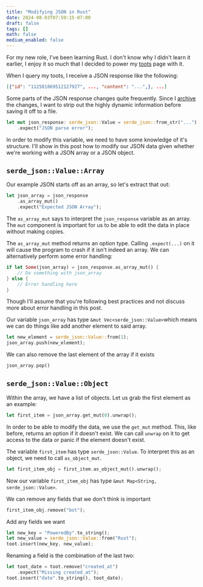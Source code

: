 ```yaml
---
title: "Modifying JSON in Rust"
date: 2024-08-03T07:59:15-07:00
draft: false
tags: []
math: false
medium_enabled: false
---
```


For my new role, I've been learning Rust. I don't know why I didn't learn it earlier, I enjoy it so much that I decided to power my [toots](/toots) page with it.

When I query my toots, I receive a JSON response like the following:

```json
[{"id": "112581869512127927", ..., "content": "...",}, ...]
```

Some parts of the JSON response changes quite frequently. Since I [archive](https://brandonrozek.com/blog/archiving-toots/) the changes, I want to strip out the highly dynamic information before saving it off to a file.

```rust
let mut json_response: serde_json::Value = serde_json::from_str("...")
	.expect("JSON parse error");
```

In order to modify this variable, we need to have some knowledge of it's structure. I'll show in this post how to modify our JSON data given whether we're working with a JSON array or a JSON object.

## `serde_json::Value::Array`

Our example JSON starts off as an array, so let's extract that out:

```rust
let json_array = json_response
	.as_array_mut()
	.expect("Expected JSON Array");
```

The `as_array_mut` says to interpret the `json_response` variable as an array.  The `mut` component is important for us to be able to edit the data in place without making copies.

The `as_array_mut` method returns an option type. Calling `.expect(...)` on it will cause the program to crash if it isn't indeed an array. We can alternatively perform some error handling:

```rust
if let Some(json_array) = json_response.as_array_mut() {
    // Do something with json_array
} else {
    // Error handling here
}
```

Though I'll assume that you're following best practices and not discuss more about error handling in this post.

Our variable `json_array` has type `&mut Vec<serde_json::Value>`which means we can do things like add another element to said array.

```rust
let new_element = serde_json::Value::from(1);
json_array.push(new_element);
```

We can also remove the last element of the array if it exists

```rust
json_array.pop()
```

## `serde_json::Value::Object`

Within the array, we have a list of objects. Let us grab the first element as an example:

```rust
let first_item = json_array.get_mut(0).unwrap();
```

In order to be able to modify the data, we use the `get_mut` method. This, like before, returns an option if it doesn't exist. We can call `unwrap` on it to get access to the data or panic if the element doesn't exist.

The variable `first_item` has type `serde_json::Value`. To interpret this as an object, we need to call `as_object_mut`.

```rust
let first_item_obj = first_item.as_object_mut().unwrap();
```

Now our variable `first_item_obj` has type `&mut Map<String, serde_json::Value>`.

We can remove any fields that we don't think is important

```rust
first_item_obj.remove("bot");
```

Add any fields we want

```rust
let new_key = "PoweredBy".to_string();
let new_value = serde_json::Value::from("Rust");
toot.insert(new_key, new_value);
```

Renaming a field is the combination of the last two:

```rust
let toot_date = toot.remove("created_at")
	.expect("Missing created_at");
toot.insert("date".to_string(), toot_date);
```

